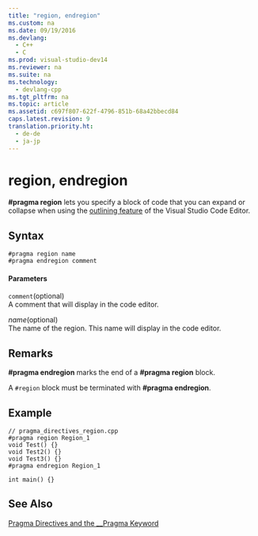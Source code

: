 ```yaml
---
title: "region, endregion"
ms.custom: na
ms.date: 09/19/2016
ms.devlang: 
  - C++
  - C
ms.prod: visual-studio-dev14
ms.reviewer: na
ms.suite: na
ms.technology: 
  - devlang-cpp
ms.tgt_pltfrm: na
ms.topic: article
ms.assetid: c697f807-622f-4796-851b-68a42bbecd84
caps.latest.revision: 9
translation.priority.ht: 
  - de-de
  - ja-jp
---
```

# region, endregion
**#pragma region** lets you specify a block of code that you can expand or collapse when using the [outlining feature](../vs140/Outlining.md) of the Visual Studio Code Editor.  
  
## Syntax  
  
```  
#pragma region name  
#pragma endregion comment  
```  
  
#### Parameters  
 `comment`(optional)  
 A comment that will display in the code editor.  
  
 *name*(optional)  
 The name of the region.  This name will display in the code editor.  
  
## Remarks  
 **#pragma endregion** marks the end of a **#pragma region** block.  
  
 A `#region` block must be terminated with **#pragma endregion**.  
  
## Example  
  
```  
// pragma_directives_region.cpp  
#pragma region Region_1  
void Test() {}  
void Test2() {}  
void Test3() {}  
#pragma endregion Region_1  
  
int main() {}  
```  
  
## See Also  
 [Pragma Directives and the __Pragma Keyword](../vs140/Pragma-Directives-and-the-__Pragma-Keyword.md)